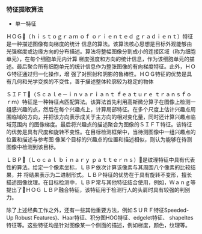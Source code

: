 
### 特征提取算法

* 单一特征

ＨＯＧ（ｈｉｓｔｏｇｒａｍ ｏｆ ｏｒｉｅｎｔｅｄ ｇｒａｄｉｅｎｔ）特征是一种描述图像有向梯度的统计
信息的算法。该算法核心思想是目标外观能够由光强梯度或边缘方向的分布描述。算法将整幅图像分割成小的连接区域（称为细胞单元），在每个细胞单元内计算
梯度强度和方向的统计信息，作为该细胞单元的描述。最后聚合所有细胞单元的统计信息作为整张图像的有向梯度特征。此外，ＨＯＧ特征通过归一化操作，增
强了对照射和阴影的鲁棒性。ＨＯＧ特征的优势是具有几何和光学变换的不变性，善于描述整体轮廓较为稳定的物体

ＳＩＦＴ（Ｓｃａｌｅ－ｉｎｖａｒｉａｎｔ ｆｅａｔｕｒｅ ｔｒａｎｓｆｏｒｍ）特征是一种特征点匹配算法。该算法首先利用高斯微分算子在图像上检测一
组感兴趣的点，然后在每个兴趣点上，计算局部特征。在多个尺度上估计兴趣点周围临域的方向，并把该方向表示成关于主方向的相对变化量，同时还计算兴趣点临域范围内
的图像梯度。最后将兴趣点的描述聚合为图像的ＳＩＦＴ特征。该特征的优势是具有尺度和旋转不变性。在目标检测框架中，当待测图像中一组兴趣点的位置和描述与参考图
像某个目标的兴趣点的位置和描述相似，则认为能够在待测图像中检测到该目标。

ＬＢＰ（Ｌｏｃａｌ ｂｉｎａｒｙ ｐａｔｔｅｒｎｓ）是纹理特征中具有代表性的算法。给定一个像素坐标，ＬＢＰ依次计算该像素与其周围八个像素的比较结果，并
将结果表示为二进制形式。ＬＢＰ特征的优势在于具有旋转不变形，擅长描述图像纹理。在目标检测中，ＬＢＰ常与其他特征结合使用，例如，Ｗａｎｇ等提出了ＨＯＧ 
ＬＢＰ融合特征，该特征用于检测行人的头肩时具有较强的判别力。

除了上述经典工作之外，还有一些其他重要方法，例如ＳＵＲＦ特征Speeded-Up Robust Features)、Haar特征、积分图HOG特征、edgelet特征、
shapeltes特征等。这些特征均是针对图像某一个侧面的描述，例如梯度，颜色，纹理等。

